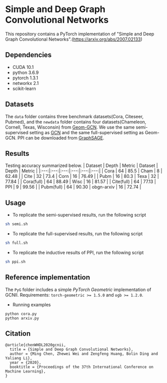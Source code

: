 # Simple and Deep Graph Convolutional Networks
This repository contains a PyTorch implementation of "Simple and Deep Graph Convolutional Networks".(https://arxiv.org/abs/2007.02133)

## Dependencies
- CUDA 10.1
- python 3.6.9
- pytorch 1.3.1
- networkx 2.1
- scikit-learn

## Datasets

The `data` folder contains three benchmark datasets(Cora, Citeseer, Pubmed), and the `newdata` folder contains four datasets(Chameleon, Cornell, Texas, Wisconsin) from [Geom-GCN](https://github.com/graphdml-uiuc-jlu/geom-gcn). We use the same semi-supervised setting as [GCN](https://github.com/tkipf/gcn) and the same full-supervised setting as Geom-GCN. PPI can be downloaded from [GraphSAGE](http://snap.stanford.edu/graphsage/).

## Results
Testing accuracy summarized below.
| Dataset | Depth |  Metric | Dataset | Depth |  Metric |
|:---:|:---:|:---:|:---:|:---:|:---:|
| Cora       | 64 | 85.5  | Cham | 8  | 62.48 |
| Cite       | 32 | 73.4  | Corn | 16 | 76.49 |
| Pubm       | 16 | 80.3  | Texa | 32 | 77.84 |
| Cora(full) | 64 | 88.49 | Wisc | 16 | 81.57 |
| Cite(full) | 64 | 77.13 | PPI  | 9  | 99.56 |
| Pubm(full) | 64 | 90.30 | obgn-arxiv | 16 | 72.74 |


## Usage

- To replicate the semi-supervised results, run the following script
```sh
sh semi.sh
```
- To replicate the full-supervised results, run the following script
```sh
sh full.sh
```
- To replicate the inductive results of PPI, run the following script
```sh
sh ppi.sh
```
## Reference implementation
The `PyG` folder includes a simple *PyTorch Geometric* implementation of GCNII.
Requirements: `torch-geometric >= 1.5.0` and  `ogb >= 1.2.0`.
- Running examples
```
python cora.py
python arxiv.py
```

## Citation
```
@article{chenWHDL2020gcnii,
  title = {Simple and Deep Graph Convolutional Networks},
  author = {Ming Chen, Zhewei Wei and Zengfeng Huang, Bolin Ding and Yaliang Li},
  year = {2020},
  booktitle = {Proceedings of the 37th International Conference on Machine Learning},
}
```
